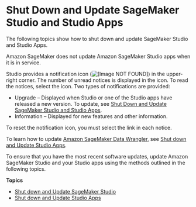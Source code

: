 # Shut Down and Update SageMaker Studio and Studio Apps<a name="studio-tasks-update"></a>

The following topics show how to shut down and update SageMaker Studio and Studio Apps\.

Amazon SageMaker does not update Amazon SageMaker Studio apps when it is in service\.

Studio provides a notification icon \(![\[Image NOT FOUND\]](http://docs.aws.amazon.com/sagemaker/latest/dg/images/icons/Notification.png)\) in the upper\-right corner\. The number of unread notices is displayed in the icon\. To read the notices, select the icon\. Two types of notifications are provided:
+ Upgrade – Displayed when Studio or one of the Studio apps have released a new version\. To update, see [Shut Down and Update SageMaker Studio and Studio Apps](#studio-tasks-update)\.
+ Information – Displayed for new features and other information\.

To reset the notification icon, you must select the link in each notice\.

To learn how to update [Amazon SageMaker Data Wrangler](https://docs.aws.amazon.com/sagemaker/latest/dg/data-wrangler.html), see [Shut down and Update Studio Apps](studio-tasks-update-apps.md)\.

To ensure that you have the most recent software updates, update Amazon SageMaker Studio and your Studio apps using the methods outlined in the following topics\.

**Topics**
+ [Shut down and Update SageMaker Studio](studio-tasks-update-studio.md)
+ [Shut down and Update Studio Apps](studio-tasks-update-apps.md)